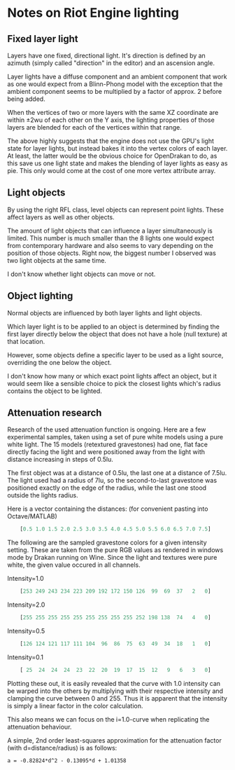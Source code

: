
Notes on Riot Engine lighting
=============================

Fixed layer light
-----------------
Layers have one fixed, directional light. It's direction is defined by an
azimuth (simply called "direction" in the editor) and an ascension angle.

Layer lights have a diffuse component and an ambient component that work as one
would expect from a Blinn-Phong model with the exception that the ambient component
seems to be multiplied by a factor of approx. 2 before being added.

When the vertices of two or more layers with the same XZ coordinate are within
±2wu of each other on the Y axis, the lighting properties of those layers are
blended for each of the vertices within that range.

The above highly suggests that the engine does not use the GPU's light state
for layer lights, but instead bakes it into the vertex colors of each layer.
At least, the latter would be the obvious choice for OpenDrakan to do, as this
save us one light state and makes the blending of layer lights as easy as pie.
This only would come at the cost of one more vertex attribute array.


Light objects
-------------
By using the right RFL class, level objects can represent point lights. These
affect layers as well as other objects.

The amount of light objects that can influence a layer simultaneously is
limited. This number is much smaller than the 8 lights one would expect from 
contemporary hardware and also seems to vary depending on the position of those
objects. Right now, the biggest number I observed was two light objects at the
same time.

I don't know whether light objects can move or not.


Object lighting
---------------
Normal objects are influenced by both layer lights and light objects.

Which layer light is to be applied to an object is determined by finding the
first layer directly below the object that does not have a hole (null texture)
at that location.

However, some objects define a specific layer to be used as a light source, 
overriding the one below the object.

I don't know how many or which exact point lights affect an object, but it
would seem like a sensible choice to pick the closest lights which's radius
contains the object to be lighted.


Attenuation research
--------------------
Research of the used attenuation function is ongoing. Here are a few 
experimental samples, taken using a set of pure white models using a pure white
light. The 15 models (retextured gravestones) had one, flat face directly 
facing the light and were positioned away from the light with distance 
increasing in steps of 0.5lu.

The first object was at a distance of 0.5lu, the last one at a distance of
7.5lu. The light used had a radius of 7lu, so the second-to-last gravestone was
positioned exactly on the edge of the radius, while the last one stood outside
the lights radius.

Here is a vector containing the distances: 
(for convenient pasting into Octave/MATLAB)
```matlab
    [0.5 1.0 1.5 2.0 2.5 3.0 3.5 4.0 4.5 5.0 5.5 6.0 6.5 7.0 7.5]
```
    
The following are the sampled gravestone colors for a given intensity setting.
These are taken from the pure RGB values as rendered in windows mode by Drakan
running on Wine. Since the light and textures were pure white, the given value
occured in all channels.

Intensity=1.0
```matlab
    [253 249 243 234 223 209 192 172 150 126  99  69  37   2   0]
```

Intensity=2.0
```matlab
    [255 255 255 255 255 255 255 255 255 252 198 138  74   4   0]
```

Intensity=0.5
```matlab
    [126 124 121 117 111 104  96  86  75  63  49  34  18   1   0]
```

Intensity=0.1
```matlab
    [ 25  24  24  24  23  22  20  19  17  15  12   9   6   3   0]
```


Plotting these out, it is easily revealed that the curve with 1.0 intensity
can be warped into the others by multiplying with their respective intensity
and clamping the curve between 0 and 255. Thus it is apparent that the 
intensity is simply a linear factor in the color calculation.

This also means we can focus on the i=1.0-curve when replicating the
attenuation behaviour.

A simple, 2nd order least-squares approximation for the attenuation factor
(with d=distance/radius) is as follows:

    a = -0.82824*d^2 - 0.13095*d + 1.01358
    
    




